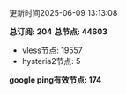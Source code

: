 更新时间2025-06-09 13:13:08

**总订阅: 204**
**总节点: 44603**
- vless节点: 19557
- hysteria2节点: 5

**google ping有效节点: 174**
